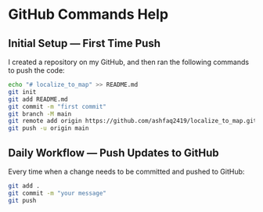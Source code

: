 # GitHub Commands Help

## Initial Setup — First Time Push

I created a repository on my GitHub, and then ran the following commands to push the code:

```bash
echo "# localize_to_map" >> README.md
git init
git add README.md
git commit -m "first commit"
git branch -M main
git remote add origin https://github.com/ashfaq2419/localize_to_map.git
git push -u origin main
```


## Daily Workflow — Push Updates to GitHub

Every time when a change needs to be committed and pushed to GitHub:

```bash
git add .
git commit -m "your message"
git push
```
